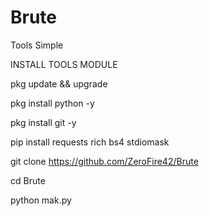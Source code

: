 # Brute
Tools Simple

INSTALL TOOLS MODULE

pkg update && upgrade

pkg install python -y

pkg install git -y

pip install requests rich bs4 stdiomask

git clone https://github.com/ZeroFire42/Brute

cd Brute

python mak.py
